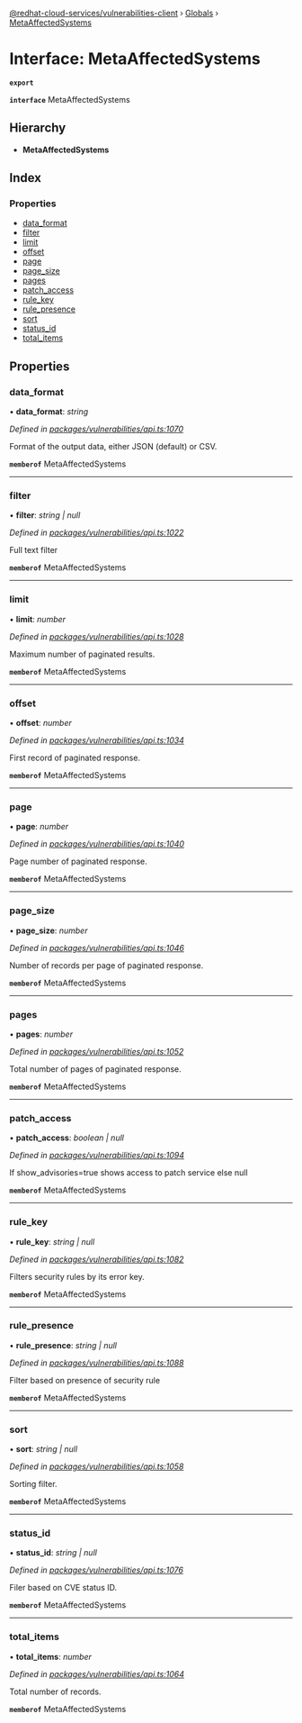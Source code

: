 [@redhat-cloud-services/vulnerabilities-client](../README.md) › [Globals](../globals.md) › [MetaAffectedSystems](metaaffectedsystems.md)

# Interface: MetaAffectedSystems

**`export`** 

**`interface`** MetaAffectedSystems

## Hierarchy

* **MetaAffectedSystems**

## Index

### Properties

* [data_format](metaaffectedsystems.md#data_format)
* [filter](metaaffectedsystems.md#filter)
* [limit](metaaffectedsystems.md#limit)
* [offset](metaaffectedsystems.md#offset)
* [page](metaaffectedsystems.md#page)
* [page_size](metaaffectedsystems.md#page_size)
* [pages](metaaffectedsystems.md#pages)
* [patch_access](metaaffectedsystems.md#patch_access)
* [rule_key](metaaffectedsystems.md#rule_key)
* [rule_presence](metaaffectedsystems.md#rule_presence)
* [sort](metaaffectedsystems.md#sort)
* [status_id](metaaffectedsystems.md#status_id)
* [total_items](metaaffectedsystems.md#total_items)

## Properties

###  data_format

• **data_format**: *string*

*Defined in [packages/vulnerabilities/api.ts:1070](https://github.com/RedHatInsights/javascript-clients/blob/master/packages/vulnerabilities/api.ts#L1070)*

Format of the output data, either JSON (default) or CSV.

**`memberof`** MetaAffectedSystems

___

###  filter

• **filter**: *string | null*

*Defined in [packages/vulnerabilities/api.ts:1022](https://github.com/RedHatInsights/javascript-clients/blob/master/packages/vulnerabilities/api.ts#L1022)*

Full text filter

**`memberof`** MetaAffectedSystems

___

###  limit

• **limit**: *number*

*Defined in [packages/vulnerabilities/api.ts:1028](https://github.com/RedHatInsights/javascript-clients/blob/master/packages/vulnerabilities/api.ts#L1028)*

Maximum number of paginated results.

**`memberof`** MetaAffectedSystems

___

###  offset

• **offset**: *number*

*Defined in [packages/vulnerabilities/api.ts:1034](https://github.com/RedHatInsights/javascript-clients/blob/master/packages/vulnerabilities/api.ts#L1034)*

First record of paginated response.

**`memberof`** MetaAffectedSystems

___

###  page

• **page**: *number*

*Defined in [packages/vulnerabilities/api.ts:1040](https://github.com/RedHatInsights/javascript-clients/blob/master/packages/vulnerabilities/api.ts#L1040)*

Page number of paginated response.

**`memberof`** MetaAffectedSystems

___

###  page_size

• **page_size**: *number*

*Defined in [packages/vulnerabilities/api.ts:1046](https://github.com/RedHatInsights/javascript-clients/blob/master/packages/vulnerabilities/api.ts#L1046)*

Number of records per page of paginated response.

**`memberof`** MetaAffectedSystems

___

###  pages

• **pages**: *number*

*Defined in [packages/vulnerabilities/api.ts:1052](https://github.com/RedHatInsights/javascript-clients/blob/master/packages/vulnerabilities/api.ts#L1052)*

Total number of pages of paginated response.

**`memberof`** MetaAffectedSystems

___

###  patch_access

• **patch_access**: *boolean | null*

*Defined in [packages/vulnerabilities/api.ts:1094](https://github.com/RedHatInsights/javascript-clients/blob/master/packages/vulnerabilities/api.ts#L1094)*

If show_advisories=true shows access to patch service else null

**`memberof`** MetaAffectedSystems

___

###  rule_key

• **rule_key**: *string | null*

*Defined in [packages/vulnerabilities/api.ts:1082](https://github.com/RedHatInsights/javascript-clients/blob/master/packages/vulnerabilities/api.ts#L1082)*

Filters security rules by its error key.

**`memberof`** MetaAffectedSystems

___

###  rule_presence

• **rule_presence**: *string | null*

*Defined in [packages/vulnerabilities/api.ts:1088](https://github.com/RedHatInsights/javascript-clients/blob/master/packages/vulnerabilities/api.ts#L1088)*

Filter based on presence of security rule

**`memberof`** MetaAffectedSystems

___

###  sort

• **sort**: *string | null*

*Defined in [packages/vulnerabilities/api.ts:1058](https://github.com/RedHatInsights/javascript-clients/blob/master/packages/vulnerabilities/api.ts#L1058)*

Sorting filter.

**`memberof`** MetaAffectedSystems

___

###  status_id

• **status_id**: *string | null*

*Defined in [packages/vulnerabilities/api.ts:1076](https://github.com/RedHatInsights/javascript-clients/blob/master/packages/vulnerabilities/api.ts#L1076)*

Filer based on CVE status ID.

**`memberof`** MetaAffectedSystems

___

###  total_items

• **total_items**: *number*

*Defined in [packages/vulnerabilities/api.ts:1064](https://github.com/RedHatInsights/javascript-clients/blob/master/packages/vulnerabilities/api.ts#L1064)*

Total number of records.

**`memberof`** MetaAffectedSystems
